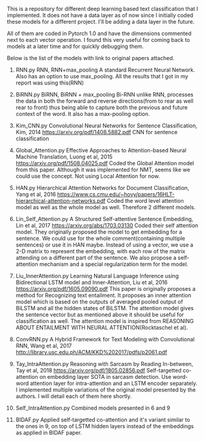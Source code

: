 This is a repository for different deep learning based text classification that I implemented. It does not have a data layer
as of now since I initially coded these models for a different project. I'll be adding a data layer in the future.

All of them are coded in Pytorch 1.0 and have the dimensions commented next to each vector operation. I found this very
useful for coming back to models at a later time and for quickly debugging them.

Below is the list of the models with link to original papers attached.

1) RNN.py
RNN, RNN+max_pooling
A standard Recurrent Neural Network. Also has an option to use max_pooling.
All the results that I got in my report was using this(RNN)

2) BiRNN.py
BiRNN, BiRNN + max_pooling
Bi-RNN unlike RNN, processes the data in both the forward and reverse directions(from to rear as well rear to front) thus being able to capture both the previous and future context of the word. It also has a max-pooling option.

3) Kim_CNN.py
Convolutional Neural Networks for Sentence Classification, Kim, 2014
https://arxiv.org/pdf/1408.5882.pdf
CNN for sentence classification

4) Global_Attention.py 
Effective Approaches to Attention-based Neural Machine Translation, Luong et al, 2015
https://arxiv.org/pdf/1508.04025.pdf
Coded the Global Attention model from this paper. Although it was implemented for NMT, seems like we could use the concept. Not using Local Attention for now.

5) HAN.py
Hierarchical Attention Networks for Document Classification, Yang et al, 2016
https://www.cs.cmu.edu/~hovy/papers/16HLT-hierarchical-attention-networks.pdf
Coded the word level attention model as well as the whole model as well. Therefore 2 different models.

6) Lin_Self_Attention.py 
A Structured Self-attentive Sentence Embedding, Lin et al, 2017
https://arxiv.org/abs/1703.03130
Coded their self attention model. They originally proposed the model to get embedding for a sentence. We could use for the whole comment(containing multiple sentences) or use it in HAN maybe.
Instead of using a vector, we use a 2-D matrix to represent the embedding, with each row of the matrix attending on a different part of the sentence. We also propose a self-attention mechanism and a special regularization term for the model.

7) Liu_InnerAttention.py
Learning Natural Language Inference using Bidirectional LSTM model and Inner-Attention, Liu et al, 2016
https://arxiv.org/pdf/1605.09090.pdf
This paper is originally proposes a method for Recognizing text entailment. It proposes an inner attention model which is based on the outputs of averaged pooled output of BiLSTM and all the hidden states of BiLSTM. The attention model gives the sentence vector but as mentioned above it should be useful for classification as well. The attention model is inspired from REASONING ABOUT ENTAILMENT WITH NEURAL ATTENTION(Rocktaschel et al).

8) ConvRNN.py 
A Hybrid Framework for Text Modeling with Convolutional RNN, Wang et al, 2017
http://library.usc.edu.ph/ACM/KKD%202017/pdfs/p2061.pdf

9) Tay_IntraAttention.py
Reasoning with Sarcasm by Reading In-between, Tay et al, 2018
https://arxiv.org/pdf/1805.02856.pdf
Self-targetted co-attention on embedding layer
SOTA in sarcasm detection. Use word-word attention layer for intra-attention and an LSTM encoder separately.
I implemented multiple variations of the original model presented by the authors. I will detail each of them here shortly.

10) Self_IntraAttention.py
Combined models presented in 6 and 9

11) BIDAF.py
Applied self-targetted co-attention and it's variant similar to the ones in 9, on top of LSTM hidden layers instead of the embeddings as applied in BIDAF paper.
